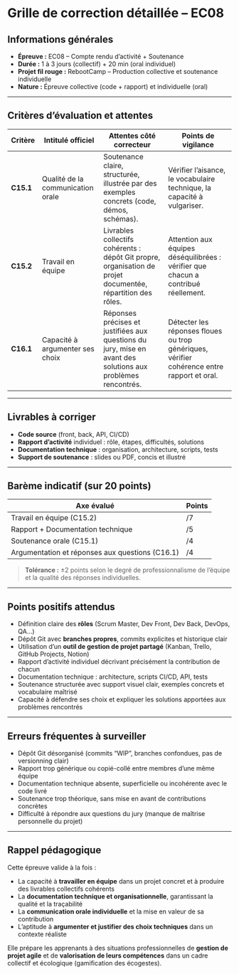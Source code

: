 # Grille de correction détaillée – EC08

## Informations générales

- **Épreuve :** EC08 – Compte rendu d’activité + Soutenance
- **Durée :** 1 à 3 jours (collectif) + 20 min (oral individuel)
- **Projet fil rouge :** RebootCamp – Production collective et soutenance individuelle
- **Nature :** Épreuve collective (code + rapport) et individuelle (oral)

---

## Critères d’évaluation et attentes

| Critère   | Intitulé officiel                 | Attentes côté correcteur                                                                                     | Points de vigilance                                                                        |
|-----------|-----------------------------------|--------------------------------------------------------------------------------------------------------------|--------------------------------------------------------------------------------------------|
| **C15.1** | Qualité de la communication orale | Soutenance claire, structurée, illustrée par des exemples concrets (code, démos, schémas).                   | Vérifier l’aisance, le vocabulaire technique, la capacité à vulgariser.                    |
| **C15.2** | Travail en équipe                 | Livrables collectifs cohérents : dépôt Git propre, organisation de projet documentée, répartition des rôles. | Attention aux équipes déséquilibrées : vérifier que chacun a contribué réellement.         |
| **C16.1** | Capacité à argumenter ses choix   | Réponses précises et justifiées aux questions du jury, mise en avant des solutions aux problèmes rencontrés. | Détecter les réponses floues ou trop génériques, vérifier cohérence entre rapport et oral. |

---

## Livrables à corriger

- **Code source** (front, back, API, CI/CD)
- **Rapport d’activité** individuel : rôle, étapes, difficultés, solutions
- **Documentation technique** : organisation, architecture, scripts, tests
- **Support de soutenance** : slides ou PDF, concis et illustré

---

## Barème indicatif (sur 20 points)

| Axe évalué                                      | Points |
|-------------------------------------------------|--------|
| Travail en équipe (C15.2)                       | /7     |
| Rapport + Documentation technique               | /5     |
| Soutenance orale (C15.1)                        | /4     |
| Argumentation et réponses aux questions (C16.1) | /4     |

> **Tolérance :** ±2 points selon le degré de professionnalisme de l’équipe et la qualité des réponses individuelles.

---

## Points positifs attendus

- Définition claire des **rôles** (Scrum Master, Dev Front, Dev Back, DevOps, QA…)
- Dépôt Git avec **branches propres**, commits explicites et historique clair
- Utilisation d’un **outil de gestion de projet partagé** (Kanban, Trello, GitHub Projects, Notion)
- Rapport d’activité individuel décrivant précisément la contribution de chacun
- Documentation technique : architecture, scripts CI/CD, API, tests
- Soutenance structurée avec support visuel clair, exemples concrets et vocabulaire maîtrisé
- Capacité à défendre ses choix et expliquer les solutions apportées aux problèmes rencontrés

---

## Erreurs fréquentes à surveiller

- Dépôt Git désorganisé (commits “WIP”, branches confondues, pas de versionning clair)
- Rapport trop générique ou copié-collé entre membres d’une même équipe
- Documentation technique absente, superficielle ou incohérente avec le code livré
- Soutenance trop théorique, sans mise en avant de contributions concrètes
- Difficulté à répondre aux questions du jury (manque de maîtrise personnelle du projet)

---

## Rappel pédagogique

Cette épreuve valide à la fois :

- La capacité à **travailler en équipe** dans un projet concret et à produire des livrables collectifs cohérents
- La **documentation technique et organisationnelle**, garantissant la qualité et la traçabilité
- La **communication orale individuelle** et la mise en valeur de sa contribution
- L’aptitude à **argumenter et justifier des choix techniques** dans un contexte réaliste

Elle prépare les apprenants à des situations professionnelles de **gestion de projet agile** et de **valorisation de
leurs compétences** dans un cadre collectif et écologique (gamification des écogestes).  
